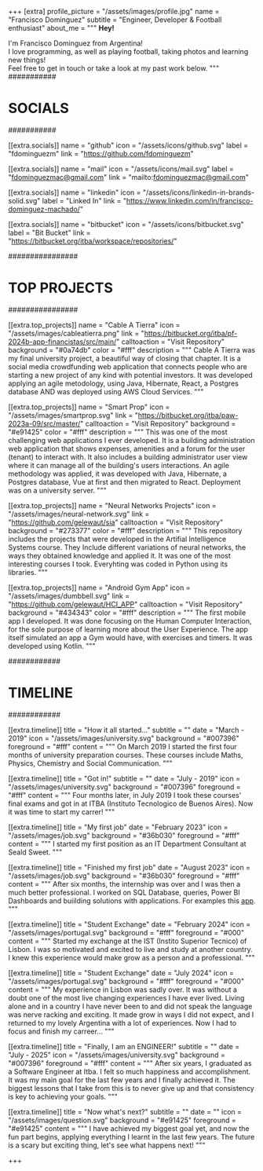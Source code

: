 +++
[extra]
profile_picture = "/assets/images/profile.jpg"
name = "Francisco Dominguez"
subtitle = "Engineer, Developer & Football enthusiast"
about_me = """
**Hey!**

I'm Francisco Dominguez from Argentina!  
I love programming, as well as playing football, taking photos and learning new things!  
Feel free to get in touch or take a look at my past work below.
"""
###########
# SOCIALS #
###########

[[extra.socials]]
name = "github"
icon = "/assets/icons/github.svg"
label = "fdominguezm"
link = "https://github.com/fdominguezm"

[[extra.socials]]
name = "mail"
icon = "/assets/icons/mail.svg"
label = "fdominguezmac@gmail.com"
link = "mailto:fdominguezmac@gmail.com"

[[extra.socials]]
name = "linkedin"
icon = "/assets/icons/linkedin-in-brands-solid.svg"
label = "Linked In"
link = "https://www.linkedin.com/in/francisco-dominguez-machado/"

[[extra.socials]]
name = "bitbucket"
icon = "/assets/icons/bitbucket.svg"
label = "Bit Bucket"
link = "https://bitbucket.org/itba/workspace/repositories/"

################
# TOP PROJECTS #
################

[[extra.top_projects]]
name = "Cable A Tierra"
icon = "/assets/images/cableatierra.png"
link = "https://bitbucket.org/itba/pf-2024b-app-financistas/src/main/"
calltoaction = "Visit Repository"
background = "#0a74db"
color = "#fff"
description = """
Cable A Tierra was my final university project, a beautiful way of closing that chapter. It is a social media crowdfunding web application that connects people who are starting a new project of any kind with potential investors. It was developed applying an agile metodology, using Java, Hibernate, React, a Postgres database AND was deployed using AWS Cloud Services.
"""

[[extra.top_projects]]
name = "Smart Prop"
icon = "/assets/images/smartprop.svg"
link = "https://bitbucket.org/itba/paw-2023a-09/src/master/"
calltoaction = "Visit Repository"
background = "#e91425"
color = "#fff"
description = """
This was one of the most challenging web applications I ever developed. It is a building administration web application that shows expenses, amenities and a forum for the user (tenant) to interact with. It also includes a building administrator user view where it can manage all of the building's users interactions. An agile methodology was applied, it was developed with Java, Hibernate, a Postgres database, Vue at first and then migrated to React. Deployment was on a university server.
"""

[[extra.top_projects]]
name = "Neural Networks Projects"
icon = "/assets/images/neural-network.svg"
link = "https://github.com/gelewaut/sia"
calltoaction = "Visit Repository"
background = "#273377"
color = "#fff"
description = """
This repository includes the projects that were developed in the Artifial Intelligence Systems course. They Include different variations of neural networks, the ways they obtained knowledge and applied it. It was one of the most interesting courses I took. Everyhting was coded in Python using its libraries.
"""

[[extra.top_projects]]
name = "Android Gym App"
icon = "/assets/images/dumbbell.svg"
link = "https://github.com/gelewaut/HCI_APP"
calltoaction = "Visit Repository"
background = "#434343"
color = "#fff"
description = """
The first mobile app I developed. It was done focusing on the Human Computer Interaction, for the sole purpose of learning more about the User Experience. The app itself simulated an app a Gym would have, with exercises and timers. It was developed using Kotlin. 
"""

############
# TIMELINE #
############

[[extra.timeline]]
title = "How it all started..."
subtitle = ""
date = "March - 2019"
icon = "/assets/images/university.svg"
background = "#007396"
foreground = "#fff"
content = """
On March 2019 I started the first four months of university preparation courses. These courses include Maths, Physics, Chemistry and Social Communication.
"""

[[extra.timeline]]
title = "Got in!"
subtitle = ""
date = "July - 2019"
icon = "/assets/images/university.svg"
background = "#007396"
foreground = "#fff"
content = """
Four months later, in July 2019 I took these courses' final exams and got in at ITBA (Instituto Tecnologico de Buenos Aires). Now it was time to start my carrer!
"""

[[extra.timeline]]
title = "My first job"
date = "February 2023"
icon = "/assets/images/job.svg"
background = "#36b030"
foreground = "#fff"
content = """
I started my first position as an IT Department Consultant at Seald Sweet. 
"""

[[extra.timeline]]
title = "Finished my first job"
date = "August 2023"
icon = "/assets/images/job.svg"
background = "#36b030"
foreground = "#fff"
content = """
After six months, the internship was over and I was then a much better professional. I worked on SQL Database, queries, Power BI Dashboards and buiilding solutions with applications.  For examples this [app](https://github.com/fdominguezm/ContainerVesselSearchWebApp).
"""

[[extra.timeline]]
title = "Student Exchange"
date = "February 2024"
icon = "/assets/images/portugal.svg"
background = "#fff"
foreground = "#000"
content = """
Started my exchange at the IST (Instito Superior Tecnico) of Lisbon. I was so motivated and excited to live and study at another country. I knew this experience would make grow as a person and a professional.
"""

[[extra.timeline]]
title = "Student Exchange"
date = "July 2024"
icon = "/assets/images/portugal.svg"
background = "#fff"
foreground = "#000"
content = """
My experience in Lisbon was sadly over. It was without a doubt one of the most live changing experiences I have ever lived. Living alone and in a country I have never been to and did not speak the language was nerve racking and exciting. It made grow in ways I did not expect, and I returned to my lovely Argentina with a lot of experiences. Now I had to focus and finish my carreer...
"""

[[extra.timeline]]
title = "Finally, I am an ENGINEER!"
subtitle = ""
date = "July - 2025"
icon = "/assets/images/university.svg"
background = "#007396"
foreground = "#fff"
content = """
After six years, I graduated as a Software Engineer at Itba. I felt so much happiness and accomplishment. It was my main goal for the last few years and I finally achieved it. The biggest lessons that I take from this is to never give up and that consistency is key to achieving your goals.
"""

[[extra.timeline]]
title = "Now what's next?"
subtitle = ""
date = ""
icon = "/assets/images/question.svg"
background = "#e91425"
foreground = "#e91425"
content = """
I have achieved my biggest goal yet, and now the fun part begins, applying everything I learnt in the last few years. The future is a scary but exciting thing, let's see what happens next!
"""

+++
